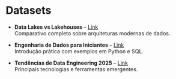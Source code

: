 # Datasets

- **Data Lakes vs Lakehouses** – [Link](https://link-para-artigo.com)  
  Comparativo completo sobre arquiteturas modernas de dados.

- **Engenharia de Dados para Iniciantes** – [Link](https://link-para-artigo2.com)  
  Introdução prática com exemplos em Python e SQL.

- **Tendências de Data Engineering 2025** – [Link](https://link-para-artigo3.com)  
  Principais tecnologias e ferramentas emergentes.
